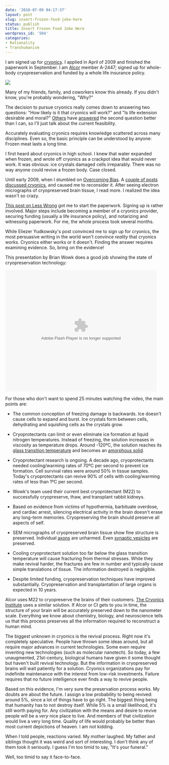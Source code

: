 ```yaml
---
date: '2010-07-09 04:17:37'
layout: post
slug: insert-frozen-food-joke-here
status: publish
title: Insert Frozen Food Joke Here
wordpress_id: '504'
categories:
- Rationality
- Transhumanism
---
```


I am signed up for [cryonics](http://en.wikipedia.org/wiki/Cryonics). I applied in April of 2009 and finished the paperwork in September. I am [Alcor](http://alcor.org/) member A-2447; signed up for whole-body cryopreservation and funded by a whole life insurance policy.

[![](/images/tags1-500x225.jpg)](/images/tags1.jpg)

Many of my friends, family, and coworkers know this already. If you didn't know, you're probably wondering, "Why?"

The decision to pursue cryonics really comes down to answering two questions: "How likely is it that cryonics will work?" and "Is life extension desirable and moral?" [Others](http://www.singinst.org/blog/2007/06/16/transhumanism-as-simplified-humanism/) have [answered](http://www.singinst.org/blog/2007/10/14/the-meaning-that-immortality-gives-to-life/) the second question better than I can, so I'll just talk about the current feasibility. 

Accurately evaluating cryonics requires knowledge scattered across many disciplines. Even so, the basic principle can be understood by anyone: Frozen meat lasts a long time.

I first heard about cryonics in high school. I knew that water expanded when frozen, and wrote off cryonics as a crackpot idea that would never work. It was obvious: ice crystals damaged cells irreparably. There was no way anyone could revive a frozen body. Case closed.

Until early 2009, when I stumbled on [Overcoming Bias](http://www.overcomingbias.com). A [couple of posts](http://www.overcomingbias.com/2008/12/we-agree-get-froze.html) [discussed cryonics](http://www.overcomingbias.com/2009/03/break-cryonics-down.html), and caused me to reconsider it. After seeing electron micrographs of cryopreserved brain tissue, I read more. I realized the idea wasn't so crazy. 

[This post on Less Wrong](http://lesswrong.com/lw/wq/you_only_live_twice/) got me to start the paperwork. Signing up is rather involved. Major steps include becoming a member of a cryonics provider, securing funding (usually a life insurance policy), and notarizing and witnessing paperwork. For me, the whole process took several months. 

While Eliezer Yudkowsky's post convinced me to sign up for cryonics, the most persuasive writing in the world won't convince _reality_ that cryonics works. Cryonics either works or it doesn't. Finding the answer requires examining evidence. So, bring on the evidence! 

This presentation by Brian Wowk does a good job showing the state of cryopreservation technology:

<embed src="http://video.google.com/googleplayer.swf?docid=2157944955525659858&amp;hl=en&amp;fs=true" width="480" height="385" allowscriptaccess="never" allowfullscreen="true" wmode="transparent" type="application/x-shockwave-flash" />

For those who don't want to spend 25 minutes watching the video, the main points are:




* The common conception of freezing damage is backwards. Ice doesn't cause cells to expand and burst. Ice crystals form between cells, dehydrating and squishing cells as the crystals grow.


* Cryoprotectants can limit or even eliminate ice formation at liquid nitrogen temperatures. Instead of freezing, the solution increases in viscosity as temperature drops. Around -120ºC, the solution reaches its [glass transition temperature](http://en.wikipedia.org/wiki/Glass_transition) and becomes an [amorphous solid](http://en.wikipedia.org/wiki/Amorphous_solid).


* Cryoprotectant research is ongoing. A decade ago, cryoprotectants needed cooling/warming rates of 70ºC per second to prevent ice formation. Cell survival rates were around 50% in tissue samples. Today's cryoprotectants can revive 90% of cells with cooling/warming rates of less than 1ºC per second.


* Wowk's team used their current best cryoprotectant (M22) to successfully cryopreserve, thaw, and transplant rabbit kidneys.


* Based on evidence from victims of hypothermia, barbituate overdose, and cardiac arrest, silencing electrical activity in the brain doesn't erase any long-term memories. Cryopreserving the brain should preserve all aspects of self.


* SEM micrographs of cryopreserved brain tissue show fine structure is preserved. Individual [axons](http://en.wikipedia.org/wiki/Axon) are unharmed. Even [synaptic vesicles](http://en.wikipedia.org/wiki/Synaptic_vesicle) are preserved.


* Cooling cryoprotectant solution too far below the glass transition temperature will cause fracturing from thermal stresses. While they make revival harder, the fractures are few in number and typically cause simple translations of tissue. The information destroyed is negligible.


* Despite limited funding, cryopreservation techniques have improved substantially. Cryopreservation and transplantation of large organs is expected in 10 years.



Alcor uses M22 to cryopreserve the brains of their customers. [The Cryonics Institute](http://www.cryonics.org/) uses a similar solution. If Alcor or CI gets to you in time, the structure of your brain will be accurately preserved down to the nanometer scale. Everything we know about chemistry, biology, and neuroscience tells us that this process preserves all the information required to reconstruct a human mind. 

The biggest unknown in cryonics is the revival process. Right now it's completely speculative. People have thrown some ideas around, but all require major advances in current technologies. Some even require inventing new technologies (such as molecular nanotech). So today, a few unaugmented, 21st-century, biological humans have given it some thought but haven't built revival technology. But the information in cryopreserved brains will wait patiently for a solution. Cryonics organizations pay for indefinite maintenance with the interest from low-risk investments. Failure requires that no future intelligence ever finds a way to revive people.  

Based on this evidence, I'm very sure the preservation process works. My doubts are about the future. I assign a low probability to being revived: around 5%, since a lot of things have to go right. The biggest thing being that humanity has to not destroy itself. While 5% is a small likelihood, it's still worth paying for. Any civilization with the means and desire to revive people will be a _very_ nice place to live. And members of that civilization would live a very long time. Quality of life would probably be better than most current depictions of heaven. I am not kidding.

When I told people, reactions varied. My mother laughed. My father and siblings thought it was weird and sort of interesting. I don't think any of them took it seriously. I guess I'm too timid to say, "It's your funeral."

Well, too timid to say it face-to-face.
